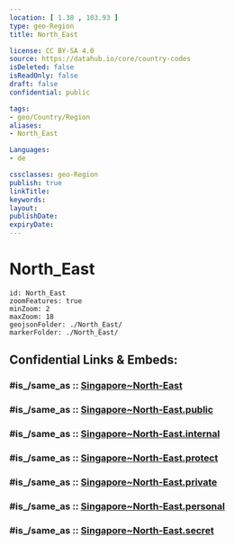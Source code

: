 ```yaml
---
location: [ 1.38 , 103.93 ] 
type: geo-Region
title: North_East

license: CC BY-SA 4.0
source: https://datahub.io/core/country-codes
isDeleted: false
isReadOnly: false
draft: false
confidential: public

tags:
- geo/Country/Region
aliases:
- North_East

Languages:
- de

cssclasses: geo-Region
publish: true
linkTitle: 
keywords: 
layout: 
publishDate: 
expiryDate: 
---
```


# North_East

```leaflet
id: North_East
zoomFeatures: true 
minZoom: 2 
maxZoom: 18
geojsonFolder: ./North_East/
markerFolder: ./North_East/
```


## Confidential Links & Embeds: 

### #is_/same_as :: [Singapore~North-East](/_Standards/Earth/Continent/Asia/Asia~South~East/Malay_Archipelago/Singapore/Districts~Singapore/Singapore~North-East.md) 

### #is_/same_as :: [Singapore~North-East.public](/_public/Earth/Continent/Asia/Asia~South~East/Malay_Archipelago/Singapore/Districts~Singapore/Singapore~North-East.public.md) 

### #is_/same_as :: [Singapore~North-East.internal](/_internal/Earth/Continent/Asia/Asia~South~East/Malay_Archipelago/Singapore/Districts~Singapore/Singapore~North-East.internal.md) 

### #is_/same_as :: [Singapore~North-East.protect](/_protect/Earth/Continent/Asia/Asia~South~East/Malay_Archipelago/Singapore/Districts~Singapore/Singapore~North-East.protect.md) 

### #is_/same_as :: [Singapore~North-East.private](/_private/Earth/Continent/Asia/Asia~South~East/Malay_Archipelago/Singapore/Districts~Singapore/Singapore~North-East.private.md) 

### #is_/same_as :: [Singapore~North-East.personal](/_personal/Earth/Continent/Asia/Asia~South~East/Malay_Archipelago/Singapore/Districts~Singapore/Singapore~North-East.personal.md) 

### #is_/same_as :: [Singapore~North-East.secret](/_secret/Earth/Continent/Asia/Asia~South~East/Malay_Archipelago/Singapore/Districts~Singapore/Singapore~North-East.secret.md)


